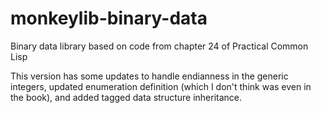 monkeylib-binary-data
=====================

Binary data library based on code from chapter 24 of Practical Common Lisp

This version has some updates to handle endianness in the generic integers, updated enumeration definition (which I don't think was even in the book), and added tagged data structure inheritance.
